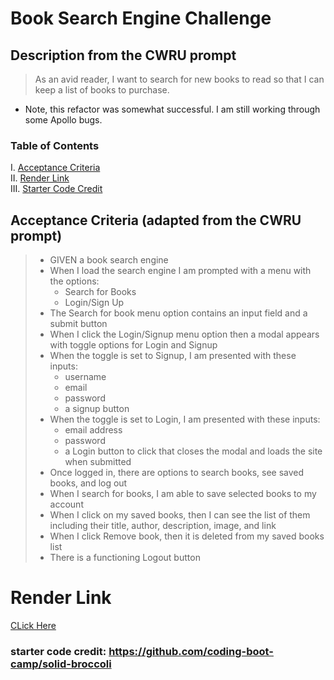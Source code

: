# Book Search Engine Challenge

## Description from the CWRU prompt
> As an avid reader, I want to search for new books to read so that I can keep a list of books to purchase.

* Note, this refactor was somewhat successful.  I am still working through some Apollo bugs.

### Table of Contents
I. [Acceptance Criteria](#acceptance-criteria-adapted-from-the-cwru-prompt) <br>
II. [Render Link](#render-link) <br>
III. [Starter Code Credit](#starter-code-credit-httpsgithubcomcoding-boot-campsolid-broccoli) <br>

## Acceptance Criteria (adapted from the CWRU prompt)
> - GIVEN a book search engine
> - When I load the search engine I am prompted with a menu with the options:
>   - Search for Books
>   - Login/Sign Up
> - The Search for book menu option contains an input field and a submit button
> - When I click the Login/Signup menu option then a modal appears with toggle options for Login and Signup
> - When the toggle is set to Signup, I am presented with these inputs:
>   - username
>   - email
>   - password
>   - a signup button
> - When the toggle is set to Login, I am presented with these inputs:
>   - email address
>   - password
>   - a Login button to click that closes the modal and loads the site when submitted
> - Once logged in, there are options to search books, see saved books, and log out
> - When I search for books, I am able to save selected books to my account
> - When I click on my saved books, then I can see the list of them including their title, author, description, image, and link
> - When I click Remove book, then it is deleted from my saved books list
> - There is a functioning Logout button


# Render Link
[CLick Here](https://book-search-qspa.onrender.com/)


### starter code credit: https://github.com/coding-boot-camp/solid-broccoli